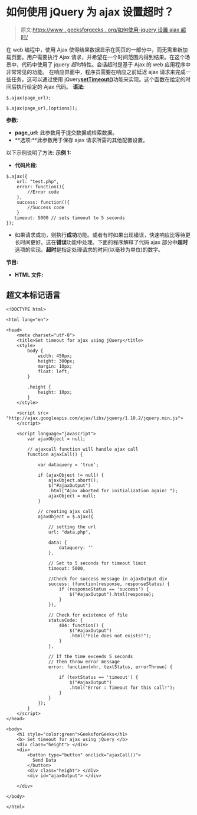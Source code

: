 # 如何使用 jQuery 为 ajax 设置超时？

> 原文:[https://www . geeksforgeeks . org/如何使用-jquery 设置 ajax 超时/](https://www.geeksforgeeks.org/how-to-set-timeout-for-ajax-by-using-jquery/)

在 web 编程中，使用 Ajax 使得结果数据显示在网页的一部分中，而无需重新加载页面。用户需要执行 Ajax 请求，并希望在一个时间范围内得到结果。在这个场景中，代码中使用了 jquery *超时*特性。会话超时是基于 Ajax 的 web 应用程序中非常常见的功能。
在响应界面中，程序员需要在响应之前延迟 ajax 请求来完成一些任务。这可以通过使用 jQuery[**setTimeout()**](https://www.geeksforgeeks.org/java-script-settimeout-setinterval-method/)功能来实现。这个函数在给定的时间后执行给定的 Ajax 代码。
**语法:**

```
$.ajax(page_url);
```

```
$.ajax(page_url,[options]);
```

**参数:**

*   **page_url:** 此参数用于提交数据或检索数据。
*   **选项:**此参数用于保存 ajax 请求所需的其他配置设置。

以下示例说明了方法:
**示例 1:**

*   **代码片段:**

```
$.ajax({
    url: "test.php",
    error: function(){
        //Error code
    },
    success: function(){
        //Success code
    }
   timeout: 5000 // sets timeout to 5 seconds
});
```

*   如果请求成功，则执行**成功**功能。或者有时如果出现错误，快速响应比等待更长时间更好。这在**错误**功能中处理。下面的程序解释了代码 ajax 部分中**超时**选项的实现。**超时**是指定处理请求的时间(以毫秒为单位)的数字。

**节目:**

*   **HTML 文件:**

## 超文本标记语言

```
<!DOCTYPE html>

<html lang="en">

<head>
    <meta charset="utf-8">
    <title>Set timeout for ajax using jQuery</title>
    <style>
        body {
            width: 450px;
            height: 300px;
            margin: 10px;
            float: left;
        }

        .height {
            height: 10px;
        }
    </style>

    <script src=
"http://ajax.googleapis.com/ajax/libs/jquery/1.10.2/jquery.min.js">
    </script>

    <script language="javascript">
        var ajaxObject = null;

        // ajaxcall function will handle ajax call
        function ajaxCall() {

            var dataquery = 'true';

            if (ajaxObject != null) {
                ajaxObject.abort();
                $("#ajaxOutput")
                .html("Ajax aborted for initialization again! ");
                ajaxObject = null;
            }

            // creating ajax call
            ajaxObject = $.ajax({

                // setting the url
                url: "data.php",

                data: {
                    dataquery: ''
                },

                // Set to 5 seconds for timeout limit
                timeout: 5000,

                //Check for success message in ajaxOutput div
                success: (function(response, responseStatus) {
                    if (responseStatus == 'success') {
                        $("#ajaxOutput").html(response);
                    }
                }),

                // Check for existence of file
                statusCode: {
                    404: function() {
                        $("#ajaxOutput")
                        .html("File does not exists!");
                    }
                },

                // If the time exceeds 5 seconds
                // then throw error message
                error: function(xhr, textStatus, errorThrown) {

                    if (textStatus == 'timeout') {
                        $("#ajaxOutput")
                        .html("Error : Timeout for this call!");
                    }
                }
            });
        }
    </script>
</head>

<body>
    <h1 style="color:green">GeeksforGeeks</h1>
    <b> Set timeout for ajax using jQuery </b>
    <div class="height"> </div>
    <div>
        <button type="button" onclick="ajaxCall()">
          Send Data
        </button>
        <div class="height"> </div>
        <div id="ajaxOutput"> </div>

    </div>

</body>

</html>
```